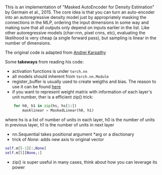 This is an implementation of "Masked AutoEncoder for Density Estimation" by Germain et al., 2015. The core idea is that you can turn an auto-encoder into an autoregressive density model just by appropriately masking the connections in the MLP, ordering the input dimensions in some way and making sure that all outputs only depend on inputs earlier in the list. Like other autoregressive models (char-rnn, pixel cnns, etc), evaluating the likelihood is very cheap (a single forward pass), but sampling is linear in the number of dimensions.

The original code is adapted from [Andrej Karpathy](https://github.com/karpathy/pytorch-made)


Some **takeways** from reading his code:

- activation functions is under ```torch.nn```
- all models should inherent from ```torch.nn.Module```
- register_buffer is usually used to create weigths and bias. The reason to use it can be found [here](https://discuss.pytorch.org/t/what-is-the-difference-between-register-buffer-and-register-parameter-of-nn-module/32723)
- if you want to represent weight matrix with information of each layer's unit number, ther is a efficient zip() trick: 

```python
    for h0, h1 in zip(hs, hs[1:])
        masklinear = MaskedLinear(h0, h1)
``` 

where hs is a list of number of units in each layer, h0 is the number of units in previous layer, h1 is the number of units in next layer

- nn.Sequential takes positional argument *arg or a disctionary
- trick of *None*: adds new axis to original vector
```python
self.m[l-1][:,None]
self.m[l][None,:]
```

- zip() is super useful in many cases, think about how you can leverage its power